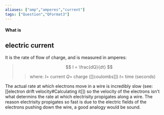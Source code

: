 ```yaml
---
aliases: ["amp","amperes","current"]
tags: ["Question","QFormat3"]
---
```


#### What is
## electric current
It is the rate of flow of charge, and is measured in amperes:

> $$ I = \frac{dQ}{dt} $$ 
>> where:
>> $I=$ current
>> $Q=$ charge ([[coulombs]])
>> $t=$ time (seconds)

The actual rate at which electrons move in a wire is incredibly slow (see: [[electron drift velocity#Calculating it]]) so the velocity of the electrons isn't what determins the rate at which electrisity propigates along a wire. The reason electrisity propigates so fast is due to the electric fields of the electrons pushing down the wire, a good analogy would be sound.